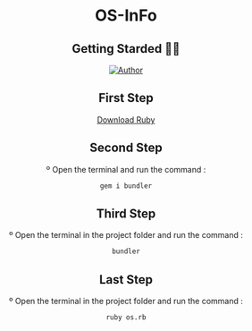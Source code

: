 <div align="center">
  
# **OS-InFo**

</div>

<div align="center">
 
##  Getting Starded 🖖🏻

[![Author](https://img.shields.io/badge/author-GabrielLuiz-191F2B?style=flat-square)](https://github.com/GabrielLuizSF)

## First Step
[Download Ruby](https://www.ruby-lang.org/en/downloads/") 


## Second Step
º Open the terminal and run the command :
 ```sh
gem i bundler
```
## Third Step
  º Open the terminal in the project folder and run the command :
 ```sh
bundler
```
  
## Last Step
  
º Open the terminal in the project folder and run the command :
  
 ```sh
ruby os.rb
```
  
  
  
</div>
